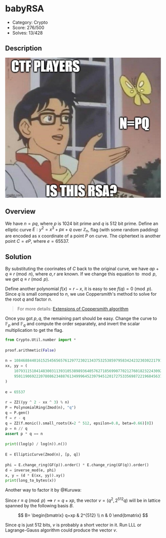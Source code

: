 # babyRSA

* Category: Crypto
* Score: 276/500
* Solves: 13/428

## Description

![is this rsa?](meme.png)

## Overview

We have $n=pq$, where $p$ is 1024 bit prime and $q$ is 512 bit prime. Define an elliptic curve $E: y^2=x^3+px+q$ over $\mathbb{Z}_n$, flag (with some random padding) are encoded as x coordinate of a point $P$ on curve. The ciphertext is another point $C=eP$, where $e=65537$.

## Solution

By substituting the coorinates of $C$ back to the original curve, we have $ap+q \equiv r \pmod{n}$, where $a, r$ are known. If we change this equation to $\bmod{p}$, we get $q \equiv r \pmod{p}$.

Define another polynomial $f(x)=r-x$, it is easy to see $f(q)=0 \pmod{p}$. Since $q$ is small compared to $n$, we use Coppersmith's method to solve for the root $q$ and factor $n$.

> For more details: [Extensions of Coppersmith algorithm](https://cryptohack.gitbook.io/cryptobook/lattices/applications/extensions-of-coppersmith-algorithm)

Once you got $p,q$, the remaining part should be easy. Change the curve to $\mathbb{F}_p$ and $\mathbb{F}_q$ and compute the order separately, and invert the scalar multiplication to get the flag.

```python
from Crypto.Util.number import *

proof.arithmetic(False)

n = 1084688440161525456565761297723021343753253859795834242323030221791996428064155741632924019882056914573754134213933081812831553364457966850480783858044755351020146309359045120079375683828540222710035876926280456195986410270835982861232693029200103036191096111928833090012465092747472907628385292492824489792241681880212163064150211815610372913101079146216940331740232522884290993565482822803814551730856710106385508489039042473394392081462669609250933566332939789
xx, yy = (
    1079311510414830031139310538989364057627185699077021276018232243092942690870213059161389825534830969580365943449482350229248945906866520819967957236255440270989833744079711900768144840591483525815244585394421988274792758875782239418100536145352175259508289748680619234207733291893262219468921233103016818320457126934347062355978211746913204921678806713434052571635091703300179193823668800062505275903102987517403501907477305095029634601150501028521316347448735695,
    950119069222078086234887613499964523979451201727533569872219684563725731563439980545934017421736344519710579407356386725248959120187745206708940002584577645674737496282710258024067317510208074379116954056479277393224317887065763453906737739693144134777069382325155341867799398498938089764441925428778931400322389280512595265528512337796182736811112959040864126090875929813217718688941914085732678521954674134000433727451972397192521253852342394169735042490836886,
)

e = 65537

r = ZZ((yy ^ 2 - xx ^ 3) % n)
P = PolynomialRing(Zmod(n), "q")
q = P.gen()
f = r - q
q = ZZ(f.monic().small_roots(X=2 ^ 512, epsilon=0.8, beta=0.66)[0])
p = n // q
assert p * q == n

print((log(p) / log(n)).n())

E = EllipticCurve(Zmod(n), [p, q])

phi = E.change_ring(GF(p)).order() * E.change_ring(GF(q)).order()
d = inverse_mod(e, phi)
x, y = (d * E(xx, yy)).xy()
print(long_to_bytes(x))
```

Another way to factor it by @Kuruwa: 

Since $r \equiv q \pmod{p} \implies r=q+xp$, the vector $v=(q^2,2^{512}q)$ will be in lattice spanned by the following basis $B$.

$$
B=
\begin{bmatrix}
q+xp & 2^{512} \\
n & 0
\end{bmatrix}
$$

Since $q$ is just 512 bits, $v$ is probably a short vector in it. Run LLL or Lagrange-Gauss algorithm could produce the vector $v$.
